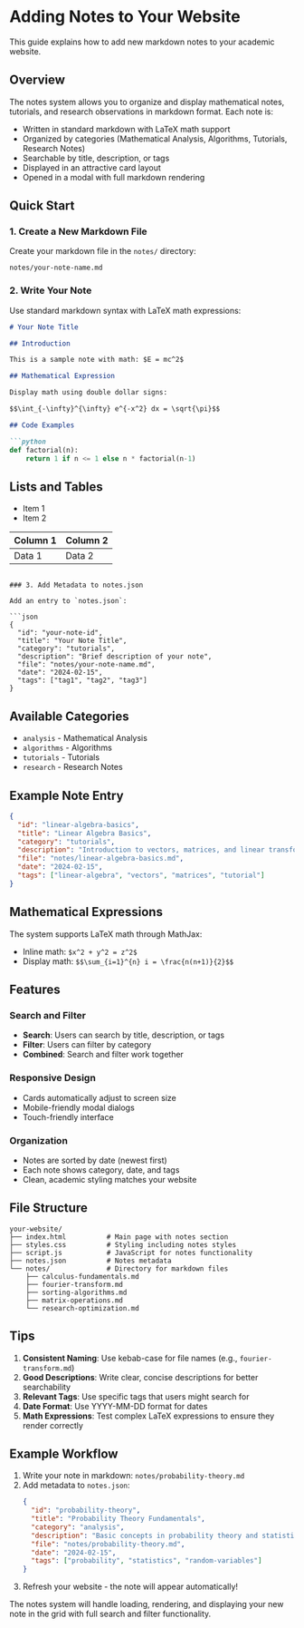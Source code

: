 # Adding Notes to Your Website

This guide explains how to add new markdown notes to your academic website.

## Overview

The notes system allows you to organize and display mathematical notes, tutorials, and research observations in markdown format. Each note is:

- Written in standard markdown with LaTeX math support
- Organized by categories (Mathematical Analysis, Algorithms, Tutorials, Research Notes)
- Searchable by title, description, or tags
- Displayed in an attractive card layout
- Opened in a modal with full markdown rendering

## Quick Start

### 1. Create a New Markdown File

Create your markdown file in the `notes/` directory:

```
notes/your-note-name.md
```

### 2. Write Your Note

Use standard markdown syntax with LaTeX math expressions:

```markdown
# Your Note Title

## Introduction

This is a sample note with math: $E = mc^2$

## Mathematical Expression

Display math using double dollar signs:

$$\int_{-\infty}^{\infty} e^{-x^2} dx = \sqrt{\pi}$$

## Code Examples

```python
def factorial(n):
    return 1 if n <= 1 else n * factorial(n-1)
```

## Lists and Tables

- Item 1
- Item 2

| Column 1 | Column 2 |
|----------|----------|
| Data 1   | Data 2   |
```

### 3. Add Metadata to notes.json

Add an entry to `notes.json`:

```json
{
  "id": "your-note-id",
  "title": "Your Note Title",
  "category": "tutorials",
  "description": "Brief description of your note",
  "file": "notes/your-note-name.md",
  "date": "2024-02-15",
  "tags": ["tag1", "tag2", "tag3"]
}
```

## Available Categories

- `analysis` - Mathematical Analysis
- `algorithms` - Algorithms  
- `tutorials` - Tutorials
- `research` - Research Notes

## Example Note Entry

```json
{
  "id": "linear-algebra-basics",
  "title": "Linear Algebra Basics",
  "category": "tutorials", 
  "description": "Introduction to vectors, matrices, and linear transformations",
  "file": "notes/linear-algebra-basics.md",
  "date": "2024-02-15",
  "tags": ["linear-algebra", "vectors", "matrices", "tutorial"]
}
```

## Mathematical Expressions

The system supports LaTeX math through MathJax:

- Inline math: `$x^2 + y^2 = z^2$`
- Display math: `$$\sum_{i=1}^{n} i = \frac{n(n+1)}{2}$$`

## Features

### Search and Filter
- **Search**: Users can search by title, description, or tags
- **Filter**: Users can filter by category
- **Combined**: Search and filter work together

### Responsive Design  
- Cards automatically adjust to screen size
- Mobile-friendly modal dialogs
- Touch-friendly interface

### Organization
- Notes are sorted by date (newest first)
- Each note shows category, date, and tags
- Clean, academic styling matches your website

## File Structure

```
your-website/
├── index.html          # Main page with notes section
├── styles.css          # Styling including notes styles  
├── script.js           # JavaScript for notes functionality
├── notes.json          # Notes metadata
└── notes/              # Directory for markdown files
    ├── calculus-fundamentals.md
    ├── fourier-transform.md
    ├── sorting-algorithms.md
    ├── matrix-operations.md
    └── research-optimization.md
```

## Tips

1. **Consistent Naming**: Use kebab-case for file names (e.g., `fourier-transform.md`)
2. **Good Descriptions**: Write clear, concise descriptions for better searchability  
3. **Relevant Tags**: Use specific tags that users might search for
4. **Date Format**: Use YYYY-MM-DD format for dates
5. **Math Expressions**: Test complex LaTeX expressions to ensure they render correctly

## Example Workflow

1. Write your note in markdown: `notes/probability-theory.md`
2. Add metadata to `notes.json`:
   ```json
   {
     "id": "probability-theory",
     "title": "Probability Theory Fundamentals", 
     "category": "analysis",
     "description": "Basic concepts in probability theory and statistics",
     "file": "notes/probability-theory.md",
     "date": "2024-02-15", 
     "tags": ["probability", "statistics", "random-variables"]
   }
   ```
3. Refresh your website - the note will appear automatically!

The notes system will handle loading, rendering, and displaying your new note in the grid with full search and filter functionality.
